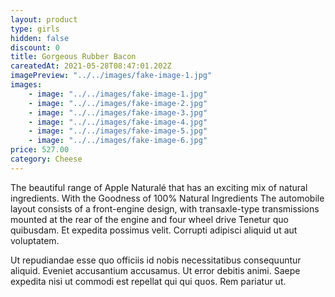 ```yaml
---
layout: product
type: girls
hidden: false
discount: 0
title: Gorgeous Rubber Bacon
careatedAt: 2021-05-28T08:47:01.202Z
imagePreview: "../../images/fake-image-1.jpg"
images:
    - image: "../../images/fake-image-1.jpg"
    - image: "../../images/fake-image-2.jpg"
    - image: "../../images/fake-image-3.jpg"
    - image: "../../images/fake-image-4.jpg"
    - image: "../../images/fake-image-5.jpg"
    - image: "../../images/fake-image-6.jpg"
price: 527.00
category: Cheese
---
```

The beautiful range of Apple Naturalé that has an exciting mix of natural ingredients. With the Goodness of 100% Natural Ingredients
The automobile layout consists of a front-engine design, with transaxle-type transmissions mounted at the rear of the engine and four wheel drive
Tenetur quo quibusdam. Et expedita possimus velit. Corrupti adipisci aliquid ut aut voluptatem.
 Ut repudiandae esse quo officiis id nobis necessitatibus consequuntur aliquid. Eveniet accusantium accusamus. Ut error debitis animi. Saepe expedita nisi ut commodi est repellat qui qui quos. Rem pariatur ut.
